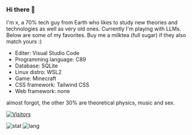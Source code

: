 ### Hi there 👋

I'm x, a 70% tech guy from Earth who likes to study new theories and technologies as well as very old ones. Currently I'm playing with LLMs. Below are some of my favorites. Buy me a milktea (full sugar) if they also match yours :)

- Editer: Visual Studio Code
- Programming language: C89
- Database: SQLite
- Linux distro: WSL2
- Game: Minecraft
- CSS framework: Tailwind CSS
- Web framework: none

almost forgot, the other 30% are theoretical physics, music and sex.

[![Visitors](https://api.visitorbadge.io/api/visitors?path=https%3A%2F%2Fgithub.com%2Fmivinci%2Fmivinci&label=visitors&countColor=%23263759&style=flat-square)](https://visitorbadge.io/status?path=https%3A%2F%2Fgithub.com%2Fmivinci%2Fmivinci)

![stat](https://github-readme-stats.vercel.app/api?username=Mivinci&show_icons=true&theme=github_dark&hide_title=true&hide_rank=true)
![lang](https://github-readme-stats.vercel.app/api/top-langs/?username=Mivinci&layout=compact&langs_count=6&hide=css,scss,html&theme=github_dark)


